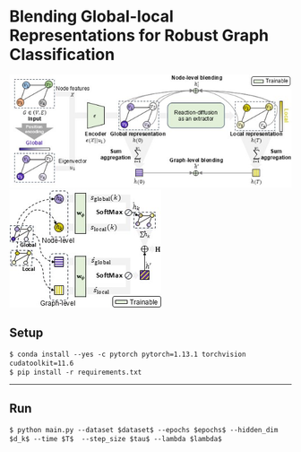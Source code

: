 # Blending Global-local Representations for Robust Graph Classification
![image](assets/overview.jpg) ![image](assets/overview2.jpg)
## Setup
```
$ conda install --yes -c pytorch pytorch=1.13.1 torchvision cudatoolkit=11.6
$ pip install -r requirements.txt
```
---
## Run
```
$ python main.py --dataset $dataset$ --epochs $epochs$ --hidden_dim $d_k$ --time $T$  --step_size $tau$ --lambda $lambda$
```

